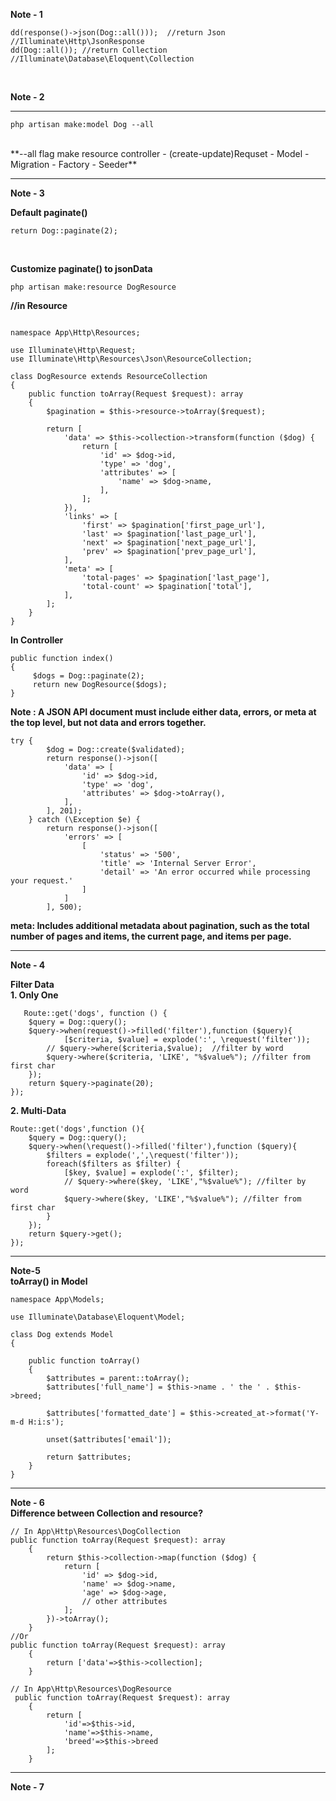 **Note - 1** 
```
dd(response()->json(Dog::all()));  //return Json //Illuminate\Http\JsonResponse
dd(Dog::all()); //return Collection   //Illuminate\Database\Eloquent\Collection
```

<br/>

**Note - 2**
______________________________

```
php artisan make:model Dog --all
```

<br/>
**--all flag make resource controller - (create-update)Requset - Model - Migration - Factory - Seeder**

<br/>

________________________________
**Note - 3** 
<br/>

**Default paginate()**

```
return Dog::paginate(2);
```

<br/>

**Customize paginate() to jsonData**
```
php artisan make:resource DogResource
```
**//in Resource**
```

namespace App\Http\Resources;

use Illuminate\Http\Request;
use Illuminate\Http\Resources\Json\ResourceCollection;

class DogResource extends ResourceCollection
{
    public function toArray(Request $request): array
    {
        $pagination = $this->resource->toArray($request);

        return [
            'data' => $this->collection->transform(function ($dog) {
                return [
                    'id' => $dog->id,
                    'type' => 'dog',
                    'attributes' => [
                        'name' => $dog->name,
                    ],
                ];
            }),
            'links' => [
                'first' => $pagination['first_page_url'],
                'last' => $pagination['last_page_url'],
                'next' => $pagination['next_page_url'],
                'prev' => $pagination['prev_page_url'],
            ],
            'meta' => [
                'total-pages' => $pagination['last_page'],
                'total-count' => $pagination['total'],
            ],
        ];
    }
}
```
**In Controller**
```
public function index()
{
     $dogs = Dog::paginate(2);
     return new DogResource($dogs);
}
```
**Note : A JSON API document must include either data, errors, or meta at the top level, but not data and errors together.**
```
try {
        $dog = Dog::create($validated);
        return response()->json([
            'data' => [
                'id' => $dog->id,
                'type' => 'dog',
                'attributes' => $dog->toArray(),
            ],
        ], 201);
    } catch (\Exception $e) {
        return response()->json([
            'errors' => [
                [
                    'status' => '500',
                    'title' => 'Internal Server Error',
                    'detail' => 'An error occurred while processing your request.'
                ]
            ]
        ], 500);
```
**meta: Includes additional metadata about pagination, such as the total number of pages and items, the current page, and items per page.**
______________________________
**Note - 4**

**Filter Data**
<br/>
**1. Only One**
```
   Route::get('dogs', function () {
    $query = Dog::query();
    $query->when(request()->filled('filter'),function ($query){
            [$criteria, $value] = explode(':', \request('filter'));
        // $query->where($criteria,$value);  //filter by word
        $query->where($criteria, 'LIKE', "%$value%"); //filter from first char
    });
    return $query->paginate(20);
});

```
**2. Multi-Data**

```
Route::get('dogs',function (){
    $query = Dog::query();
    $query->when(\request()->filled('filter'),function ($query){
        $filters = explode(',',\request('filter'));
        foreach($filters as $filter) {
            [$key, $value] = explode(':', $filter);
            // $query->where($key, 'LIKE',"%$value%"); //filter by word
            $query->where($key, 'LIKE',"%$value%"); //filter from first char
        }
    });
    return $query->get();
});

```
_______________

**Note-5**
<br/>
**toArray() in Model** 

```
namespace App\Models;

use Illuminate\Database\Eloquent\Model;

class Dog extends Model
{
    
    public function toArray()
    {
        $attributes = parent::toArray();
        $attributes['full_name'] = $this->name . ' the ' . $this->breed;
        
        $attributes['formatted_date'] = $this->created_at->format('Y-m-d H:i:s');

        unset($attributes['email']);

        return $attributes;
    }
}

```
________________

**Note - 6** <br/>
**Difference between Collection and resource?**
```
// In App\Http\Resources\DogCollection
public function toArray(Request $request): array
    {
        return $this->collection->map(function ($dog) {
            return [
                'id' => $dog->id,
                'name' => $dog->name,
                'age' => $dog->age,
                // other attributes
            ];
        })->toArray();
    }
//Or
public function toArray(Request $request): array
    {
        return ['data'=>$this->collection];
    }
```
```
// In App\Http\Resources\DogResource
 public function toArray(Request $request): array
    {
        return [
            'id'=>$this->id,
            'name'=>$this->name,
            'breed'=>$this->breed
        ];
    }
```
_______________________
**Note - 7**

